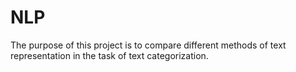# NLP

The purpose of this project is to compare different methods of text representation in the task of text categorization.
